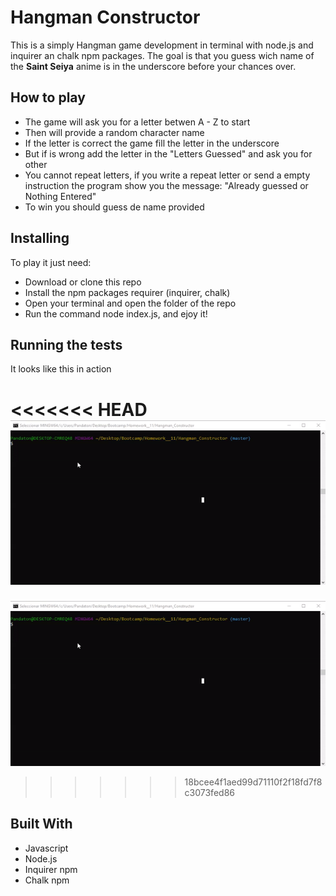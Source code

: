 # Hangman Constructor

This is a simply Hangman game development in terminal with node.js and inquirer an chalk npm packages. The goal is that you guess wich name of the **Saint Seiya** anime is in the underscore before your chances over.

## How to play

* The game will ask you for a letter betwen A - Z to start
* Then will provide a random character name
* If the letter is correct the game fill the letter in the underscore
* But if is wrong add the letter in the "Letters Guessed" and ask you for other
* You cannot repeat letters, if you write a repeat letter or send a empty instruction the program show you the message: "Already guessed or Nothing Entered"
* To win you should guess de name provided

## Installing
To play it just need:
* Download or clone this repo 
* Install the npm packages requirer (inquirer, chalk)
* Open your terminal and open the folder of the repo
* Run the command node index.js, and ejoy it!

## Running the tests
It looks like this in action

<<<<<<< HEAD
![](./images/Hangman.gif)
=======
![](Hangman.gif)
>>>>>>> 18bcee4f1aed99d71110f2f18fd7f8c3073fed86

## Built With
* Javascript
* Node.js
* Inquirer npm
* Chalk npm
